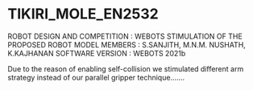 # TIKIRI_MOLE_EN2532

ROBOT DESIGN AND COMPETITION : WEBOTS STIMULATION OF THE PROPOSED ROBOT MODEL
MEMBERS : S.SANJITH, M.N.M. NUSHATH, K.KAJHANAN
SOFTWARE VERSION : WEBOTS 2021b

Due to the reason of enabling self-collision we stimulated different arm strategy instead of our parallel gripper technique.......
